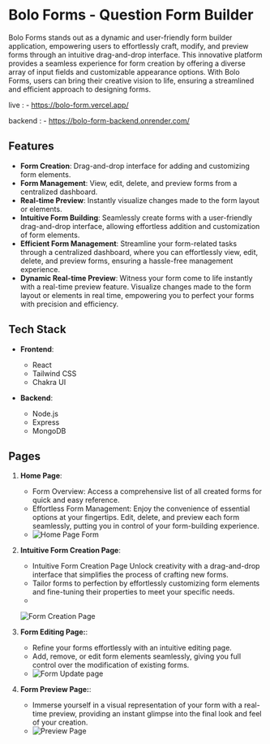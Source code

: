 
# Bolo Forms - Question Form Builder

Bolo Forms stands out as a dynamic and user-friendly form builder application, empowering users to effortlessly craft, modify, and preview forms through an intuitive drag-and-drop interface. This innovative platform provides a seamless experience for form creation by offering a diverse array of input fields and customizable appearance options. With Bolo Forms, users can bring their creative vision to life, ensuring a streamlined and efficient approach to designing forms.

live : - https://bolo-form.vercel.app/

backend : - https://bolo-form-backend.onrender.com/

## Features

- **Form Creation**: Drag-and-drop interface for adding and customizing form elements.
- **Form Management**: View, edit, delete, and preview forms from a centralized dashboard.
- **Real-time Preview**: Instantly visualize changes made to the form layout or elements.
- **Intuitive Form Building**: Seamlessly create forms with a user-friendly drag-and-drop interface, allowing effortless addition and customization of form elements.
- **Efficient Form Management**: Streamline your form-related tasks through a centralized dashboard, where you can effortlessly view, edit, delete, and preview forms, ensuring a hassle-free management experience.
- **Dynamic Real-time Preview**: Witness your form come to life instantly with a real-time preview feature. Visualize changes made to the form layout or elements in real time, empowering you to perfect your forms with precision and efficiency.

## Tech Stack

- **Frontend**:
  - React
  - Tailwind CSS
  - Chakra UI

- **Backend**:
  - Node.js
  - Express
  - MongoDB

## Pages

1. **Home Page**:
   - Form Overview: Access a comprehensive list of all created forms for quick and easy reference.
   - Effortless Form Management: Enjoy the convenience of essential options at your fingertips. Edit, delete, and preview each form seamlessly, putting you in control of your form-building experience.
   -
     ![Home Page Form](https://github.com/Rinkesh375/BOLO_FORM_ASSIGNMENT/assets/107518782/eeed7aac-2d83-4213-8424-7d1483cda799)



2. **Intuitive Form Creation Page**:
 
   - Intuitive Form Creation Page Unlock creativity with a drag-and-drop interface that simplifies the process of crafting new forms.
   - Tailor forms to perfection by effortlessly customizing form elements and fine-tuning their properties to meet your specific needs.
   -
    ![Form Creation Page](https://github.com/Rinkesh375/BOLO_FORM_ASSIGNMENT/assets/107518782/3457e577-4037-4459-83de-fab02e76252c)

3. **Form Editing Page:**:
   - Refine your forms effortlessly with an intuitive editing page.
   - Add, remove, or edit form elements seamlessly, giving you full control over the modification of existing forms.
   -
     ![Form Update page](https://github.com/Rinkesh375/BOLO_FORM_ASSIGNMENT/assets/107518782/3334a9a9-7e08-4eca-85e5-26bde7ba2b6b)


4. **Form Preview Page:**:
   - Immerse yourself in a visual representation of your form with a real-time preview, providing an instant glimpse into the final look and feel of your creation.
   -
      ![Preview Page](https://github.com/Rinkesh375/BOLO_FORM_ASSIGNMENT/assets/107518782/0f873085-dde8-450d-8688-27ba08b8b984)


